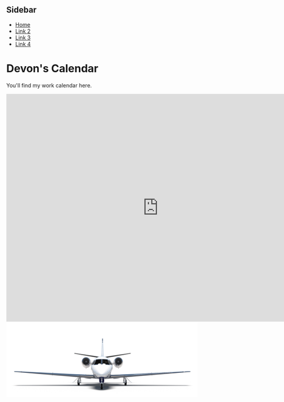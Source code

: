 <!DOCTYPE html>
<html lang="en-US">
    <head>
        <meta charset="utf-8" />
        <title>Don't eat the fish!</title>
        <link rel="stylesheet" href="css/styles.css" />
    </head>
    <body>
        <!--Sidebar-->
        <div class="sidebar">
            <h2>Sidebar</h2>
            <ul>
                <li><a href="https://www.devon.flights">Home</a></li>
                <li><a href="#link2">Link 2</a></li>
                <li><a href="#link3">Link 3</a></li>
                <li><a href="#link4">Link 4</a></li>
            </ul>
        </div>
        <!--Main page content-->
        <div class="content">
            <h1>Devon's Calendar</h1>
            <!--JS script-->
            <script src="lib/time.js"></script>
            <p>You'll find my work calendar here.</p>
            <!-- Google Calendar -->
            <iframe src="https://calendar.google.com/calendar/embed?src=3dae3b138876f9b1e0ee442635861694d9fa07966c70fbc83705430ccced2717%40group.calendar.google.com&ctz=America%2FNew_York" style="border: 0" width="800" height="600" frameborder="0" scrolling="no"></iframe>
            <img src="media/xls.png" alt="C56X" width="800" />
        </div>
    </body>
</html>
